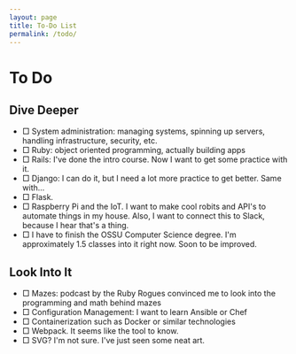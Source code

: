 ```yaml
---
layout: page
title: To-Do List
permalink: /todo/
---
```


# To Do

## Dive Deeper
- &#9633; System administration: managing systems, spinning up servers, handling infrastructure, security, etc.
- &#9633; Ruby: object oriented programming, actually building apps
- &#9633; Rails: I've done the intro course.  Now I want to get some practice with it.
- &#9633; Django: I can do it, but I need a lot more practice to get better.  Same with...
- &#9633; Flask.
- &#9633; Raspberry Pi and the IoT.  I want to make cool robits and API's to automate things in my house.  Also, I want to connect this to Slack, because I hear that's a thing.
- &#9633; I have to finish the OSSU Computer Science degree.  I'm approximately 1.5 classes into it right now.  Soon to be improved.

## Look Into It
- &#9633; Mazes: podcast by the Ruby Rogues convinced me to look into the programming and math behind mazes
- &#9633; Configuration Management: I want to learn Ansible or Chef
- &#9633; Containerization such as Docker or similar technologies
- &#9633; Webpack.  It seems like the tool to know.
- &#9633; SVG?  I'm not sure.  I've just seen some neat art.
